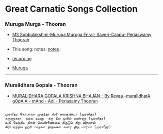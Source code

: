 # Great Carnatic Songs Collection

### Muruga Murga - Thooran
- [MS Subbulakshmi-Muruga Muruga Enral- Saveri-Caapu- Periaswamy Thooran](https://www.youtube.com/watch?v=ju5nYcGWvmg)
- This song: notes: [notes](https://karnatik.com/c1208.shtml) :  
- [recording](https://soundcloud.com/karnatik/c1208)

- [Muruga](http://www.shivkumar.org/music/murugamuruga.pdf)

<hr/>

### Muralidhara Gopala - Thooran

- [MURALIDHARA GOPALA KRISHNA BHAJAN - By Revaa ](https://www.youtube.com/watch?v=Fjo7dPOkzDI)
 -[muralIdharA gOpAlA - mAnd - Adi - Periasamy Thooran ](https://www.youtube.com/watch?v=ku87hsna784)

```

முரளீதர கோபாலா முகுந்தா ஸ்ரீ வைகுண்டா (முரளீதர)
கருணாகரா  கமல நயனா  கரு நீல முகில் வண்ணா (முரளீதர)
உறி யேந்திய திரள் வெண்ணையை திருடும் சிறு விரலால்
கிரி ஏந்திய ஹரி மாதவா திருமகள் வளர் திரு மார்பா (முரளீதர)


```
